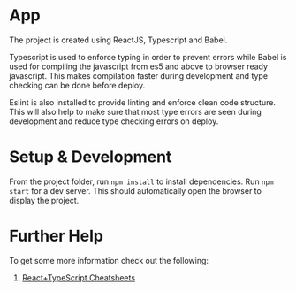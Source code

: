 # App
The project is created using ReactJS, Typescript and Babel. 

Typescript is used to enforce typing in order to prevent errors while Babel is used for compiling the javascript from es5 and above to browser ready javascript. This makes compilation faster during development and type checking can be done before deploy. 

Eslint is also installed to provide linting and enforce clean code structure. This will also help to make sure that most type errors are seen during development and reduce type checking errors on deploy.

# Setup & Development
From the project folder, run `npm install` to install dependencies. Run `npm start` for a dev server. This should automatically open the browser to display the project. 

# Further Help
To get some more information check out the following:

1. [React+TypeScript Cheatsheets](https://github.com/typescript-cheatsheets/react-typescript-cheatsheet#reacttypescript-cheatsheets)